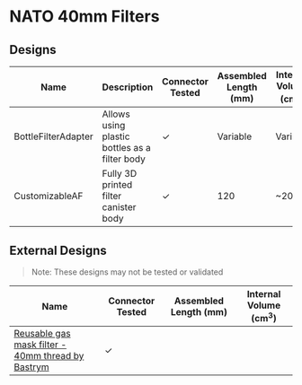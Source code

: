 # NATO 40mm Filters

## Designs

| Name | Description | Connector Tested | Assembled Length (mm) | Internal Volume (cm<sup>3</sup>) |
| - | - | - | - | - |
| BottleFilterAdapter | Allows using plastic bottles as a filter body | &#10003; | Variable | Variable |
| CustomizableAF | Fully 3D printed filter canister body | &#10003; | 120 | ~200 |

## External Designs

> Note: These designs may not be tested or validated

| Name | Connector Tested | Assembled Length (mm) | Internal Volume (cm<sup>3</sup>) |
| - | - | - | - |
| [Reusable gas mask filter - 40mm thread by Bastrym](https://www.thingiverse.com/thing:4236518) | &#10003; |  |  |
